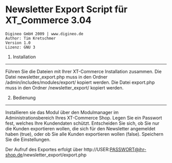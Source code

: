 Newsletter Export Script für XT_Commerce 3.04
=============================================
    Digineo GmbH 2009 | www.digineo.de
    Author: Tim Kretschmer
    Version 1.0
    Lizenz: GNU 3

1. Installation
---------------
Führen Sie die Dateien mit Ihrer XT-Commerce Installation zusammen.
Die Datei newsletter_export.php muss in den Ordner /admin/includes/modules/export/ kopiert werden.
Die Datei export.php muss in den Ordner /newsletter_export/ kopiert werden.

2. Bedienung
------------
Installieren sie das Modul über den Modulmanager im Administrationsbereich Ihres XT-Commerce Shop.
Legen Sie ein Passwort fest, welches Ihre Kundendaten schützt. 
Entscheiden Sie sich, ob Sie nur die Kunden exportieren wollen, die sich für den Newsletter 
angemeldet haben (true), oder ob Sie alle Kunden exportieren wollen (false).
Speichern Sie die Einstellungen.

Der Aufruf des Exportes erfolgt  über http://USER:PASSWORT@ihr-shop.de/newsletter_export/export.php 	 
